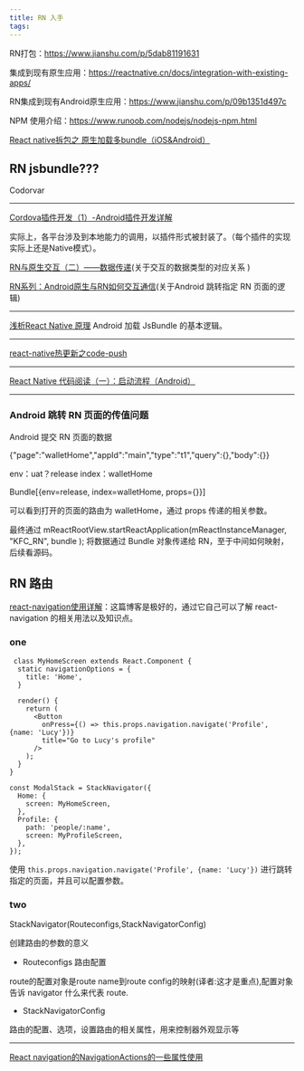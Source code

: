 ```yaml
---
title: RN 入手
tags:
---
```

RN打包：https://www.jianshu.com/p/5dab81191631


集成到现有原生应用：https://reactnative.cn/docs/integration-with-existing-apps/


RN集成到现有Android原生应用：https://www.jianshu.com/p/09b1351d497c

NPM 使用介绍：https://www.runoob.com/nodejs/nodejs-npm.html


[React native拆包之 原生加载多bundle（iOS&Android）](https://blog.csdn.net/tyro_smallnew/article/details/83660345)


RN jsbundle???
---

Codorvar



----



[Cordova插件开发（1）-Android插件开发详解](https://blog.csdn.net/fxp850899969/article/details/70195569)



[](https://blog.csdn.net/liugang921118/article/details/82345435)



[](https://blog.csdn.net/lifeshow/article/details/51028948?depth_1-utm_source=distribute.pc_relevant.none-task&utm_source=distribute.pc_relevant.none-task)


实际上，各平台涉及到本地能力的调用，以插件形式被封装了。（每个插件的实现实际上还是Native模式）。



[](https://blog.csdn.net/weixin_37730482/article/details/73920722?depth_1-utm_source=distribute.pc_relevant.none-task&utm_source=distribute.pc_relevant.none-task)




[RN与原生交互（二）——数据传递](https://juejin.im/post/5b20ceb16fb9a01e4f47cd49)(关于交互的数据类型的对应关系 )


[RN系列：Android原生与RN如何交互通信](https://blog.csdn.net/sinat_17775997/article/details/106418224)(关于Android 跳转指定 RN 页面的逻辑)




----

[浅析React Native 原理](https://www.jianshu.com/p/038975d7f22d) Android 加载 JsBundle 的基本逻辑。


---

[react-native热更新之code-push](https://www.cnblogs.com/wood-life/p/10691765.html)



---

[React Native 代码阅读（一）：启动流程（Android）](https://maxiee.github.io/post/ReactNativeCode1md/)

----


### Android 跳转 RN 页面的传值问题

Android 提交 RN 页面的数据

{"page":"walletHome","appId":"main","type":"t1","query":{},"body":{}}

env：uat？release
index：walletHome


Bundle[{env=release, index=walletHome, props={}}]


可以看到打开的页面的路由为 walletHome，通过 props 传递的相关参数。

最终通过 mReactRootView.startReactApplication(mReactInstanceManager, "KFC_RN", bundle ); 将数据通过 Bundle 对象传递给 RN，至于中间如何映射，后续看源码。


## RN 路由

[react-navigation使用详解](https://www.jianshu.com/p/5c070a302192)：这篇博客是极好的，通过它自己可以了解 react-navigation 的相关用法以及知识点。


### one

```
 class MyHomeScreen extends React.Component {
  static navigationOptions = {
    title: 'Home',
  }

  render() {
    return (
      <Button
        onPress={() => this.props.navigation.navigate('Profile', {name: 'Lucy'})}
        title="Go to Lucy's profile"
      />
    );
  }
}

const ModalStack = StackNavigator({
  Home: {
    screen: MyHomeScreen,
  },
  Profile: {
    path: 'people/:name',
    screen: MyProfileScreen,
  },
});
```

使用 `this.props.navigation.navigate('Profile', {name: 'Lucy'})` 进行跳转指定的页面，并且可以配置参数。

### two

StackNavigator(Routeconfigs,StackNavigatorConfig)


创建路由的参数的意义

* Routeconfigs 路由配置


route的配置对象是route name到route config的映射(译者:这才是重点),配置对象告诉 navigator 什么来代表 route.

* StackNavigatorConfig

路由的配置、选项，设置路由的相关属性，用来控制器外观显示等


----


[React navigation的NavigationActions的一些属性使用](https://www.jianshu.com/p/b6387ea89b4d)